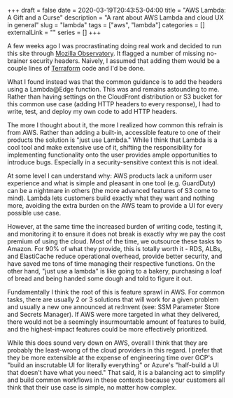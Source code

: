+++
draft = false
date = 2020-03-19T20:43:53-04:00
title = "AWS Lambda: A Gift and a Curse"
description = "A rant about AWS Lambda and cloud UX in general"
slug = "lambda"
tags = ["aws", "lambda"]
categories = []
externalLink = ""
series = []
+++

A few weeks ago I was procrastinating doing real work and decided to
run this site through [Mozilla
Observatory](https://observatory.mozilla.org/). It flagged a number of
missing no-brainer security headers. Naively, I assumed that adding
them would be a couple lines of [Terraform](https://terraform.io) code
and I'd be done.

What I found instead was that the common guidance is to add the
headers using a Lambda@Edge function. This was and remains astounding
to me. Rather than having settings on the CloudFront distribution or
S3 bucket for this common use case (adding HTTP headers to every
response), I had to write, test, and deploy my own code to add HTTP
headers.

The more I thought about it, the more I realized how common this
refrain is from AWS. Rather than adding a built-in, accessible feature
to one of their products the solution is "just use Lambda." While I
think that Lambda is a cool tool and make extensive use of it,
shifting the responsibility for implementing functionality onto the
user provides ample opportunities to introduce bugs. Especially in a
security-sensitive context this is not ideal.

At some level I can understand why: AWS products lack a uniform user
experience and what is simple and pleasant in one tool
(e.g. GuardDuty) can be a nightmare in others (the more advanced
features of S3 come to mind). Lambda lets customers build exactly what
they want and nothing more, avoiding the extra burden on the AWS team
to provide a UI for every possible use case.

However, at the same time the increased burden of writing code,
testing it, and monitoring it to ensure it does not break is exactly
why we pay the cost premium of using the cloud. Most of the time, we
outsource these tasks to Amazon. For 90% of what they provide, this is
totally worth it - RDS, ALBs, and ElastiCache reduce operational
overhead, provide better security, and have saved me tons of time
managing their respective functions. On the other hand, "just use a
lambda" is like going to a bakery, purchasing a loaf of bread and
being handed some dough and told to figure it out.

Fundamentally I think the root of this is feature sprawl in AWS. For
common tasks, there are usually 2 or 3 solutions that will work for a
given problem and usually a new one announced at re:Invent (see: SSM
Parameter Store and Secrets Manager). If AWS were more targeted in
what they delivered, there would not be a seemingly insurmountable
amount of features to build, and the highest-impact features could be
more effectively prioritized.

While this does sound very down on AWS, overall I think that they are
probably the least-wrong of the cloud providers in this regard. I
prefer that they be more extensible at the expense of engineering time
over GCP's "build an inscrutable UI for literally everything" or
Azure's "half-build a UI that doesn't have what you need." That said,
it is a balancing act to simplify and build common workflows in these
contexts because your customers all think that their use case is
simple, no matter how complex.
